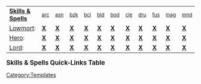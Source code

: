 |                                                                |                                                                      |                                                                        |                                                                         |                                                                                     |                                                                           |                                                                         |                                                                      |                                                                     |                                                                        |                                                                    |                                                                          |                                                                    |                                                                       |                                                                      |                                                                          |                                                                      |                                                                      |                                                                     |                                                                          |                                                                       |                                                                        |                                                                         |                                                                      |                                                                       |                                                                      |
|----------------------------------------------------------------|----------------------------------------------------------------------|------------------------------------------------------------------------|-------------------------------------------------------------------------|-------------------------------------------------------------------------------------|---------------------------------------------------------------------------|-------------------------------------------------------------------------|----------------------------------------------------------------------|---------------------------------------------------------------------|------------------------------------------------------------------------|--------------------------------------------------------------------|--------------------------------------------------------------------------|--------------------------------------------------------------------|-----------------------------------------------------------------------|----------------------------------------------------------------------|--------------------------------------------------------------------------|----------------------------------------------------------------------|----------------------------------------------------------------------|---------------------------------------------------------------------|--------------------------------------------------------------------------|-----------------------------------------------------------------------|------------------------------------------------------------------------|-------------------------------------------------------------------------|----------------------------------------------------------------------|-----------------------------------------------------------------------|----------------------------------------------------------------------|
| [**Skills & Spells**](:Category:_Skills_And_Spells "wikilink") | [<small>arc</small>](:Category:_Archer_Skills_And_Spells "wikilink") | [<small>asn</small>](:Category:_Assassin_Skills_And_Spells "wikilink") | [<small>bzk</small>](:Category:_Berserker_Skills_And_Spells "wikilink") | [<small>bci</small>](:Category:_Black_Circle_Initiate_Skills_And_Spells "wikilink") | [<small>bld</small>](:Category:_Bladedancer_Skills_And_Spells "wikilink") | [<small>bod</small>](:Category:_Bodyguard_Skills_And_Spells "wikilink") | [<small>cle</small>](:Category:_Cleric_Skills_And_Spells "wikilink") | [<small>dru</small>](:Category:_Druid_Skills_And_Spells "wikilink") | [<small>fus</small>](:Category:_Fusilier_Skills_And_Spells "wikilink") | [<small>mag</small>](:Category:_Mage_Skills_And_Spells "wikilink") | [<small>mnd</small>](:Category:_Mindbender_Skills_And_Spells "wikilink") | [<small>mon</small>](:Category:_Monk_Skills_And_Spells "wikilink") | [<small>pal</small>](:Category:_Paladin_Skills_And_Spells "wikilink") | [<small>prs</small>](:Category:_Priest_Skills_And_Spells "wikilink") | [<small>psi</small>](:Category:_Psionicist_Skills_And_Spells "wikilink") | [<small>ran</small>](:Category:_Ranger_Skills_And_Spells "wikilink") | [<small>rip</small>](:Category:_Ripper_Skills_And_Spells "wikilink") | [<small>rog</small>](:Category:_Rogue_Skills_And_Spells "wikilink") | [<small>shf</small>](:Category:_Shadowfist_Skills_And_Spells "wikilink") | [<small>sld</small>](:Category:_Soldier_Skills_And_Spells "wikilink") | [<small>sor</small>](:Category:_Sorcerer_Skills_And_Spells "wikilink") | [<small>stm</small>](:Category:_Stormlord_Skills_And_Spells "wikilink") | [<small>viz</small>](:Category:_Vizier_Skills_And_Spells "wikilink") | [<small>war</small>](:Category:_Warrior_Skills_And_Spells "wikilink") | [<small>wzd</small>](:Category:_Wizard_Skills_And_Spells "wikilink") |
| [Lowmort](:Category:_Lowmort_Skills_And_Spells "wikilink"):    | [**X**](:Category:_Archer_Lowmort_Skills_And_Spells "wikilink")      | [**X**](:Category:_Assassin_Lowmort_Skills_And_Spells "wikilink")      | [**X**](:Category:_Berserker_Lowmort_Skills_And_Spells "wikilink")      | [**X**](:Category:_Black_Circle_Initiate_Lowmort_Skills_And_Spells "wikilink")      | [**X**](:Category:_Bladedancer_Lowmort_Skills_And_Spells "wikilink")      | [**X**](:Category:_Bodyguard_Lowmort_Skills_And_Spells "wikilink")      | [**X**](:Category:_Cleric_Lowmort_Skills_And_Spells "wikilink")      | [**X**](:Category:_Druid_Lowmort_Skills_And_Spells "wikilink")      | [**X**](:Category:_Fusilier_Lowmort_Skills_And_Spells "wikilink")      | [**X**](:Category:_Mage_Lowmort_Skills_And_Spells "wikilink")      | [**X**](:Category:_Mindbender_Lowmort_Skills_And_Spells "wikilink")      | [**X**](:Category:_Monk_Lowmort_Skills_And_Spells "wikilink")      | [**X**](:Category:_Paladin_Lowmort_Skills_And_Spells "wikilink")      | [**X**](:Category:_Priest_Lowmort_Skills_And_Spells "wikilink")      | [**X**](:Category:_Psionicist_Lowmort_Skills_And_Spells "wikilink")      | [**X**](:Category:_Ranger_Lowmort_Skills_And_Spells "wikilink")      | [**X**](:Category:_Ripper_Lowmort_Skills_And_Spells "wikilink")      | [**X**](:Category:_Rogue_Lowmort_Skills_And_Spells "wikilink")      | [**X**](:Category:_Shadowfist_Lowmort_Skills_And_Spells "wikilink")      | [**X**](:Category:_Soldier_Lowmort_Skills_And_Spells "wikilink")      | [**X**](:Category:_Sorcerer_Lowmort_Skills_And_Spells "wikilink")      | [**X**](:Category:_Stormlord_Lowmort_Skills_And_Spells "wikilink")      | [**X**](:Category:_Vizier_Lowmort_Skills_And_Spells "wikilink")      | [**X**](:Category:_Warrior_Lowmort_Skills_And_Spells "wikilink")      | [**X**](:Category:_Wizard_Lowmort_Skills_And_Spells "wikilink")      |
| [Hero](:Category:_Hero_Skills_And_Spells "wikilink"):          | [**X**](:Category:_Archer_Hero_Skills_And_Spells "wikilink")         | [**X**](:Category:_Assassin_Hero_Skills_And_Spells "wikilink")         | [**X**](:Category:_Berserker_Hero_Skills_And_Spells "wikilink")         | [**X**](:Category:_Black_Circle_Initiate_Hero_Skills_And_Spells "wikilink")         | [**X**](:Category:_Bladedancer_Hero_Skills_And_Spells "wikilink")         | [**X**](:Category:_Bodyguard_Hero_Skills_And_Spells "wikilink")         | [**X**](:Category:_Cleric_Hero_Skills_And_Spells "wikilink")         | [**X**](:Category:_Druid_Hero_Skills_And_Spells "wikilink")         | [**X**](:Category:_Fusilier_Hero_Skills_And_Spells "wikilink")         | [**X**](:Category:_Mage_Hero_Skills_And_Spells "wikilink")         | [**X**](:Category:_Mindbender_Hero_Skills_And_Spells "wikilink")         | [**X**](:Category:_Monk_Hero_Skills_And_Spells "wikilink")         | [**X**](:Category:_Paladin_Hero_Skills_And_Spells "wikilink")         | [**X**](:Category:_Priest_Hero_Skills_And_Spells "wikilink")         | [**X**](:Category:_Psionicist_Hero_Skills_And_Spells "wikilink")         | [**X**](:Category:_Ranger_Hero_Skills_And_Spells "wikilink")         | [**X**](:Category:_Ripper_Hero_Skills_And_Spells "wikilink")         | [**X**](:Category:_Rogue_Hero_Skills_And_Spells "wikilink")         | [**X**](:Category:_Shadowfist_Hero_Skills_And_Spells "wikilink")         | [**X**](:Category:_Soldier_Hero_Skills_And_Spells "wikilink")         | [**X**](:Category:_Sorcerer_Hero_Skills_And_Spells "wikilink")         | [**X**](:Category:_Stormlord_Hero_Skills_And_Spells "wikilink")         | [**X**](:Category:_Vizier_Hero_Skills_And_Spells "wikilink")         | [**X**](:Category:_Warrior_Hero_Skills_And_Spells "wikilink")         | [**X**](:Category:_Wizard_Hero_Skills_And_Spells "wikilink")         |
| [Lord](:Category:_Lord_Skills_and_Spells "wikilink"):          | [**X**](:Category:_Lord_Archer_Skills_and_Spells "wikilink")         | [**X**](:Category:_Lord_Assassin_Skills_and_Spells "wikilink")         | [**X**](:Category:_Lord_Berserker_Skills_and_Spells "wikilink")         | [**X**](:Category:_Lord_Black_Circle_Initiate_Skills_and_Spells "wikilink")         | [**X**](:Category:_Lord_Bladedancer_Skills_and_Spells "wikilink")         | [**X**](:Category:_Lord_Bodyguard_Skills_and_Spells "wikilink")         | [**X**](:Category:_Lord_Cleric_Skills_and_Spells "wikilink")         | [**X**](:Category:_Lord_Druid_Skills_and_Spells "wikilink")         | [**X**](:Category:_Lord_Fusilier_Skills_and_Spells "wikilink")         | [**X**](:Category:_Lord_Mage_Skills_and_Spells "wikilink")         | [**X**](:Category:_Lord_Mindbender_Skills_and_Spells "wikilink")         | [**X**](:Category:_Lord_Monk_Skills_and_Spells "wikilink")         | [**X**](:Category:_Lord_Paladin_Skills_and_Spells "wikilink")         | [**X**](:Category:_Lord_Priest_Skills_and_Spells "wikilink")         | [**X**](:Category:_Lord_Psionicist_Skills_and_Spells "wikilink")         | [**X**](:Category:_Lord_Ranger_Skills_and_Spells "wikilink")         | [**X**](:Category:_Lord_Ripper_Skills_and_Spells "wikilink")         | [**X**](:Category:_Lord_Rogue_Skills_and_Spells "wikilink")         | [**X**](:Category:_Lord_Shadowfist_Skills_and_Spells "wikilink")         | [**X**](:Category:_Lord_Soldier_Skills_and_Spells "wikilink")         | [**X**](:Category:_Lord_Sorcerer_Skills_and_Spells "wikilink")         | [**X**](:Category:_Lord_Stormlord_Skills_and_Spells "wikilink")         | [**X**](:Category:_Lord_Vizier_Skills_and_Spells "wikilink")         | [**X**](:Category:_Lord_Warrior_Skills_and_Spells "wikilink")         | [**X**](:Category:_Lord_Wizard_Skills_and_Spells "wikilink")         |

<big>**Skills & Spells Quick-Links Table**</big>

<noinclude></noinclude>

[Category:Templates](Category:Templates "wikilink")
